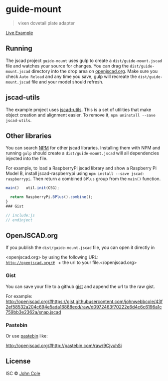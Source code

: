 # guide-mount

> vixen dovetail plate adapter

[Live Example](http://openjscad.org/#https://raw.githubusercontent.com/johnwebbcole/guide-mount/master/dist/guide-mount.jscad)

## Running

The jscad project `guide-mount` uses gulp to create a `dist/guide-mount.jscad` file and watches your source for changes. You can drag the `dist/guide-mount.jscad` directory into the drop area on [openjscad.org](http://openjscad.org). Make sure you check `Auto Reload` and any time you save, gulp will recreate the `dist/guide-mount.jscad` file and your model should refresh.

## jscad-utils

The example project uses [jscad-utils](https://www.npmjs.com/package/jscad-utils). This is a set of utilities that make object creation and alignment easier. To remove it, `npm uninstall --save jscad-utils`.

## Other libraries

You can search [NPM](https://www.npmjs.com/search?q=jscad) for other jscad libraries. Installing them with NPM and running `gulp` should create a `dist/guide-mount.jscad` will all dependencies injected into the file.

For example, to load a RaspberryPi jscad library and show a Raspberry Pi Model B, install jscad-raspberrypi using `npm install --save jscad-raspberrypi`. Then return a combined `BPlus` group from the `main()` function.

```javascript
main()   util.init(CSG);

  return RaspberryPi.BPlus().combine();
}
### Gist

// include:js
// endinject
```

## OpenJSCAD.org

If you publish the `dist/guide-mount.jscad` file, you can open it directly in

<openjscad.org> by using the following URL: <code>
  <a href="http://openjscad.org/#">http://openjscad.org/#</a>
</code> + the url to your file.</openjscad.org>

### Gist

You can save your file to a github [gist](https://gist.github.com/) and append the url to the raw gist.

For example: <http://openjscad.org/#https://gist.githubusercontent.com/johnwebbcole/43f2ef58532a204c694e5ada16888ecd/raw/d0972463f70222e6d4c6c6196a1c759bb3e2362a/snap.jscad>

### Pastebin

Or use [pastebin](http://pastebin.com/) like:

<http://openjscad.org/#http://pastebin.com/raw/9CjvuhSi>

## License

ISC © [John Cole](http://github.com/)
